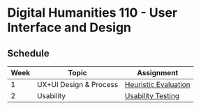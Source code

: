 # Digital Humanities 110 - User Interface and Design

## Schedule
| Week | Topic                  | Assignment                                  | 
| -----|------------------------|---------------------------------------------|
| 1	   | UX+UI Design & Process |[Heuristic Evaluation](https://github.com/make-a-mark/dh110/tree/main/Assignment%201)                   |
| 2    | Usability              |[Usability Testing](https://github.com/make-a-mark/dh110/tree/main/Assignment%202)                      | 